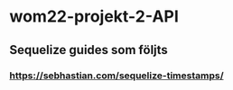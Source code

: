 # wom22-projekt-2-API

## Sequelize guides som följts
### https://sebhastian.com/sequelize-timestamps/